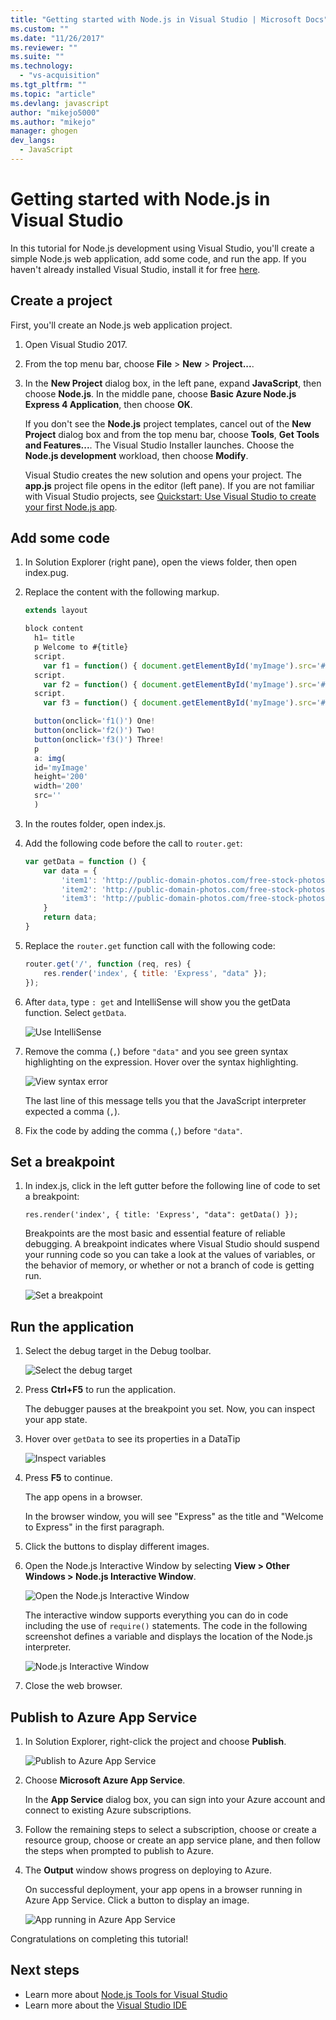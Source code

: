 ```yaml
---
title: "Getting started with Node.js in Visual Studio | Microsoft Docs"
ms.custom: ""
ms.date: "11/26/2017"
ms.reviewer: ""
ms.suite: ""
ms.technology: 
  - "vs-acquisition"
ms.tgt_pltfrm: ""
ms.topic: "article"
ms.devlang: javascript
author: "mikejo5000"
ms.author: "mikejo"
manager: ghogen
dev_langs: 
  - JavaScript
---
```

# Getting started with Node.js in Visual Studio
In this tutorial for Node.js development using Visual Studio, you'll create a simple Node.js web application, add some code, and run the app. If you haven't already installed Visual Studio, install it for free [here](http://www.visualstudio.com).  

## Create a project
First, you'll create an Node.js web application project.

1. Open Visual Studio 2017.  

2. From the top menu bar, choose **File** > **New** > **Project...**.  

3. In the **New Project** dialog box, in the left pane, expand **JavaScript**, then choose **Node.js**. In the middle pane, choose **Basic Azure Node.js Express 4 Application**, then choose **OK**.   

     If you don't see the **Node.js** project templates, cancel out of the **New Project** dialog box and from the top menu bar, choose **Tools**, **Get Tools and Features...**. The Visual Studio Installer launches. Choose the **Node.js development** workload, then choose **Modify**.  

    Visual Studio creates the new solution and opens your project. The **app.js** project file opens in the editor (left pane). If you are not familiar with Visual Studio projects, see [Quickstart: Use Visual Studio to create your first Node.js app](quickstart-nodejs.md).

## Add some code

1. In Solution Explorer (right pane), open the views folder, then open index.pug.

1. Replace the content with the following markup.

    ```js
    extends layout

    block content
      h1= title
      p Welcome to #{title}
      script.
        var f1 = function() { document.getElementById('myImage').src='#{data.item1}' }
      script.
        var f2 = function() { document.getElementById('myImage').src='#{data.item2}' }
      script.
        var f3 = function() { document.getElementById('myImage').src='#{data.item3}' }

      button(onclick='f1()') One!
      button(onclick='f2()') Two!
      button(onclick='f3()') Three!
      p
      a: img(
      id='myImage'
      height='200'
      width='200'
      src=''
      )
    ```

1. In the routes folder, open index.js.

1. Add the following code before the call to `router.get`:

    ```js
    var getData = function () {
        var data = {
            'item1': 'http://public-domain-photos.com/free-stock-photos-1/flowers/cactus-76.jpg',
            'item2': 'http://public-domain-photos.com/free-stock-photos-1/flowers/cactus-77.jpg',
            'item3': 'http://public-domain-photos.com/free-stock-photos-1/flowers/cactus-78.jpg'
        }
        return data;
    }
    ````

1. Replace the `router.get` function call with the following code:

    ```js
    router.get('/', function (req, res) {
        res.render('index', { title: 'Express', "data" });
    });
    ```

1. After `data`, type `: get` and IntelliSense will show you the getData function. Select `getData`.

    ![Use IntelliSense](../ide/media/tutorial-nodejs-intellisense.png) 

1. Remove the comma (`,`) before `"data"` and you see green syntax highlighting on the expression. Hover over the syntax highlighting.

    ![View syntax error](../ide/media/tutorial-nodejs-syntax-checking.png) 

    The last line of this message tells you that the JavaScript interpreter expected a comma (`,`).

1. Fix the code by adding the comma (`,`) before `"data"`.

## Set a breakpoint

1. In index.js, click in the left gutter before the following line of code to set a breakpoint:

    `res.render('index', { title: 'Express', "data": getData() });`

    Breakpoints are the most basic and essential feature of reliable debugging. A breakpoint indicates where Visual Studio should suspend your running code so you can take a look at the values of variables, or the behavior of memory, or whether or not a branch of code is getting run. 

    ![Set a breakpoint](../ide/media/tutorial-nodejs-set-breakpoint.png) 

## Run the application

1. Select the debug target in the Debug toolbar.

    ![Select the debug target](../ide/media/tutorial-nodejs-deploy-target.png) 

1. Press **Ctrl+F5** to run the application.

    The debugger pauses at the breakpoint you set. Now, you can inspect your app state.

1. Hover over `getData` to see its properties in a DataTip

    ![Inspect variables](../ide/media/tutorial-nodejs-inspect-variables.png)

1. Press **F5** to continue.

    The app opens in a browser.

    In the browser window, you will see "Express" as the title and "Welcome to Express" in the first paragraph.

1. Click the buttons to display different images.

1. Open the Node.js Interactive Window by selecting **View > Other Windows > Node.js Interactive Window**.

   ![Open the Node.js Interactive Window](../ide/media/tutorial-nodejs-interactive-window.png)  

    The interactive window supports everything you can do in code including the use of `require()` statements. The code in the following screenshot defines a variable and displays the location of the Node.js interpreter.

   ![Node.js Interactive Window](../ide/media/tutorial-nodejs-interactive-window-example.png)  

1. Close the web browser.  

## Publish to Azure App Service

1. In Solution Explorer, right-click the project and choose **Publish**.

   ![Publish to Azure App Service](../ide/media/tutorial-nodejs-publish-to-azure.png)  

1. Choose **Microsoft Azure App Service**.

    In the **App Service** dialog box, you can sign into your Azure account and connect to existing Azure subscriptions.

1. Follow the remaining steps to select a subscription, choose or create a resource group, choose or create an app service plane, and then follow the steps when prompted to publish to Azure.

1. The **Output** window shows progress on deploying to Azure.

    On successful deployment, your app opens in a browser running in Azure App Service. Click a button to display an image.

   ![App running in Azure App Service](../ide/media/tutorial-nodejs-running-in-azure.png)  

Congratulations on completing this tutorial!

## Next steps 

- Learn more about [Node.js Tools for Visual Studio](https://github.com/Microsoft/nodejstools/wiki)  
- Learn more about the [Visual Studio IDE](../ide/visual-studio-ide.md)  